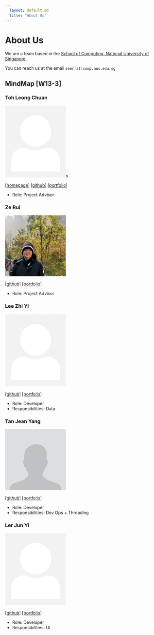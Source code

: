 ```yaml
---
  layout: default.md
  title: "About Us"
---
```


# About Us

We are a team based in the [School of Computing, National University of Singapore](http://www.comp.nus.edu.sg).

You can reach us at the email `seer[at]comp.nus.edu.sg`

## MindMap [W13-3]

### Toh Leong Chuan

<img src="images/johndoe.png" width="200px">s

[[homepage](http://www.comp.nus.edu.sg/~damithch)]
[[github](https://github.com/johndoe)]
[[portfolio](team/johndoe.md)]

* Role: Project Advisor

### Ze Rui

<img src="images/slidings.png" width="200px">

[[github](https://github.com/slidings)]
[[portfolio](team/johndoe.md)]

* Role: Project Advisor

### Lee Zhi Yi

<img src="images/johndoe.png" width="200px">

[[github](http://github.com/johndoe)] [[portfolio](team/johndoe.md)]

* Role: Developer
* Responsibilities: Data

### Tan Jean Yang

<img src="images/jeanyang04.png" width="200px">

[[github](http://github.com/jeanyang04)]
[[portfolio](team/johndoe.md)]

* Role: Developer
* Responsibilities: Dev Ops + Threading

### Ler Jun Yi

<img src="images/johndoe.png" width="200px">

[[github](http://github.com/johndoe)]
[[portfolio](team/johndoe.md)]

* Role: Developer
* Responsibilities: UI
